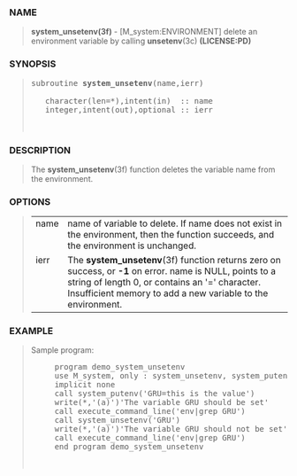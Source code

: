 <?
<body>
  <div id="Container">
    <div id="Content">
      <div class="c189"></div><a name="0"></a>

      <h3><a name="0">NAME</a></h3>

      <blockquote>
        <b>system_unsetenv(3f)</b> - [M_system:ENVIRONMENT] delete an environment variable by calling <b>unsetenv</b>(3c) <b>(LICENSE:PD)</b>
      </blockquote><a name="contents" id="contents"></a>

      <h3><a name="7">SYNOPSIS</a></h3>

      <blockquote>
        <pre>
subroutine <b>system_unsetenv</b>(name,ierr)
<br />   character(len=*),intent(in)  :: name
   integer,intent(out),optional :: ierr
<br />
</pre>
      </blockquote><a name="2"></a>

      <h3><a name="2">DESCRIPTION</a></h3>

      <blockquote>
        <p>The <b>system_unsetenv</b>(3f) function deletes the variable name from the environment.</p>
      </blockquote><a name="3"></a>

      <h3><a name="3">OPTIONS</a></h3>

      <blockquote>
        <table cellpadding="3">
          <tr valign="top">
            <td class="c190" width="6%" nowrap="nowrap">name</td>

            <td valign="bottom">name of variable to delete. If name does not exist in the environment, then the function succeeds, and the environment is
            unchanged.</td>
          </tr>

          <tr valign="top">
            <td class="c190" width="6%" nowrap="nowrap">ierr</td>

            <td valign="bottom">The <b>system_unsetenv</b>(3f) function returns zero on success, or <b>-1</b> on error. name is NULL, points to a string of
            length 0, or contains an '=' character. Insufficient memory to add a new variable to the environment.</td>
          </tr>
        </table>
      </blockquote><a name="4"></a>

      <h3><a name="4">EXAMPLE</a></h3>

      <blockquote>
        Sample program:
        <pre>
     program demo_system_unsetenv
     use M_system, only : system_unsetenv, system_putenv
     implicit none
     call system_putenv('GRU=this is the value')
     write(*,'(a)')'The variable GRU should be set'
     call execute_command_line('env|grep GRU')
     call system_unsetenv('GRU')
     write(*,'(a)')'The variable GRU should not be set'
     call execute_command_line('env|grep GRU')
     end program demo_system_unsetenv
<br />
</pre>
      </blockquote><a name="5"></a>
    </div>
  </div>
</body>
